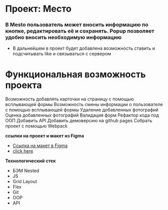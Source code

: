 # Проект: Место
### В Mesto пользователь может вносить информацию по кнопке, редактировать её и сохранять. Popup позволяет удобно вносить необходимую информацию

* В дальнейшем в проект будет добавлена возможность ставить и подсчитывать like и связываться с сервером


# Функциональная возможность проекта

 Возможность добавлять карточки на страницу с помощью всплывающей формы
 Возможность смены информации о пользователе с помощью всплывающей формы
 Удаление добавленных фотографий
 Оценка добавленных фотографий
 Валидация форм
 Рефактор кода под ООП
 Добавить API
 Добавить демоверсию на github pages
 Собрать проект с помощью Webpack

**ссылки на проект и макет из Figma**

* [Ссылка на макет в Figma](https://www.figma.com/file/2cn9N9jSkmxD84oJik7xL7/JavaScript.-Sprint-4?node-id=0%3A1)
* [click here](https://kirilltsurkan.github.io/mesto/)

**Технологический стек**
* БЭМ Nested
* JS
* Grid Layout
* Flex
* Git
* OOP
* API


